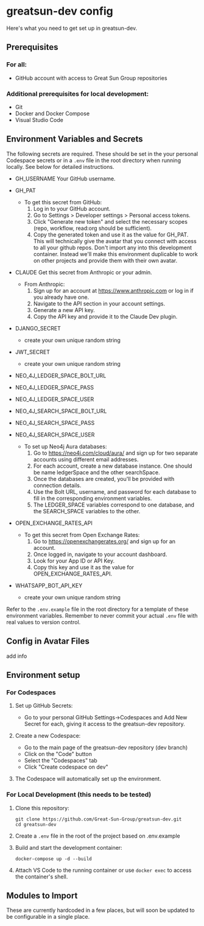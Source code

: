# greatsun-dev config

Here's what you need to get set up in greatsun-dev.

## Prerequisites
### For all:
- GitHub account with access to Great Sun Group repositories

### Additional prerequisites for local development:
- Git
- Docker and Docker Compose
- Visual Studio Code

## Environment Variables and Secrets

The following secrets are required. These should be set in the your personal Codespace secrets or in a `.env` file in the root directory when running locally. See below for detailed instructions.

- GH_USERNAME
  Your GitHub username.

- GH_PAT
  - To get this secret from GitHub:
    1. Log in to your GitHub account.
    2. Go to Settings > Developer settings > Personal access tokens.
    3. Click "Generate new token" and select the necessary scopes (repo, workflow, read:org should be sufficient).
    4. Copy the generated token and use it as the value for GH_PAT.
This will technically give the avatar that you connect with access to all your github repos. Don't import any into this development container. Instead we'll make this environment duplicable to work on other projects and provide them with their own avatar.

- CLAUDE
  Get this secret from Anthropic or your admin.
  - From Anthropic:
    1. Sign up for an account at https://www.anthropic.com or log in if you already have one.
    2. Navigate to the API section in your account settings.
    3. Generate a new API key.
    4. Copy the API key and provide it to the Claude Dev plugin.

- DJANGO_SECRET
  - create your own unique random string

- JWT_SECRET
  - create your own unique random string
  
- NEO_4J_LEDGER_SPACE_BOLT_URL
- NEO_4J_LEDGER_SPACE_PASS
- NEO_4J_LEDGER_SPACE_USER
- NEO_4J_SEARCH_SPACE_BOLT_URL
- NEO_4J_SEARCH_SPACE_PASS
- NEO_4J_SEARCH_SPACE_USER
  - To set up Neo4j Aura databases:
    1. Go to https://neo4j.com/cloud/aura/ and sign up for two separate accounts using different email addresses.
    2. For each account, create a new database instance. One should be name ledgerSpace and the other searchSpace.
    3. Once the databases are created, you'll be provided with connection details.
    4. Use the Bolt URL, username, and password for each database to fill in the corresponding environment variables.
    5. The LEDGER_SPACE variables correspond to one database, and the SEARCH_SPACE variables to the other.

- OPEN_EXCHANGE_RATES_API
  - To get this secret from Open Exchange Rates:
    1. Go to https://openexchangerates.org/ and sign up for an account.
    2. Once logged in, navigate to your account dashboard.
    3. Look for your App ID or API Key.
    4. Copy this key and use it as the value for OPEN_EXCHANGE_RATES_API.

- WHATSAPP_BOT_API_KEY
  - create your own unique random string

Refer to the `.env.example` file in the root directory for a template of these environment variables. Remember to never commit your actual `.env` file with real values to version control.

## Config in Avatar Files
add info

## Environment setup

### For Codespaces

1. Set up GitHub Secrets:
   - Go to your personal GitHub Settings->Codespaces and Add New Secret for each, giving it access to the greatsun-dev repository.

2. Create a new Codespace:
   - Go to the main page of the greatsun-dev repository (dev branch)
   - Click on the "Code" button
   - Select the "Codespaces" tab
   - Click "Create codespace on dev"

3. The Codespace will automatically set up the environment.

### For Local Development (this needs to be tested)

1. Clone this repository:
   ```
   git clone https://github.com/Great-Sun-Group/greatsun-dev.git
   cd greatsun-dev
   ```

2. Create a `.env` file in the root of the project based on .env.example

3. Build and start the development container:
   ```
   docker-compose up -d --build
   ```

4. Attach VS Code to the running container or use `docker exec` to access the container's shell.

## Modules to Import

These are currently hardcoded in a few places, but will soon be updated to be configurable in a single place.
